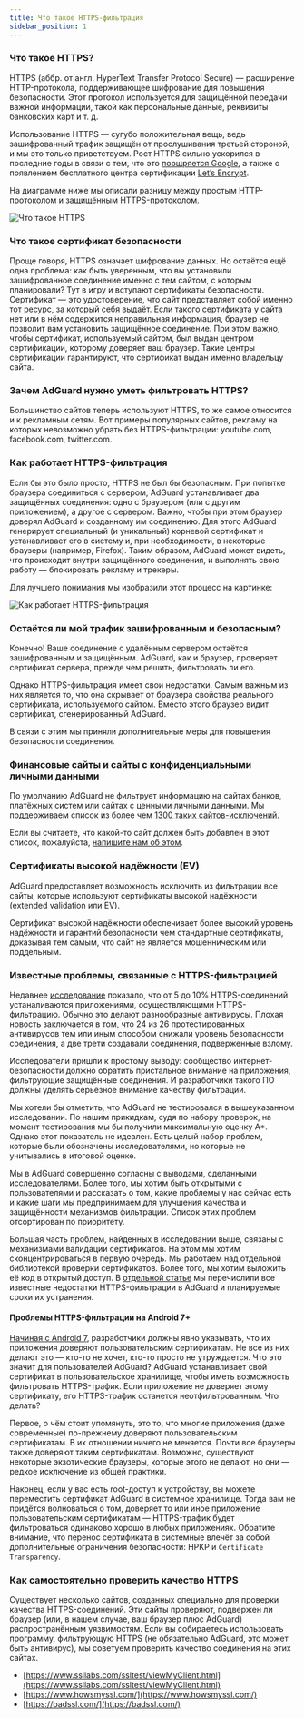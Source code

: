 ```yaml
---
title: Что такое HTTPS-фильтрация
sidebar_position: 1
---
```


### Что такое HTTPS?

HTTPS (аббр. от англ. HyperText Transfer Protocol Secure) — расширение HTTP-протокола, поддерживающее шифрование для повышения безопасности. Этот протокол используется для защищённой передачи важной информации, такой как персональные данные, реквизиты банковских карт и т. д.

Использование HTTPS — сугубо положительная вещь, ведь зашифрованный трафик защищён от прослушивания третьей стороной, и мы это только приветствуем. Рост HTTPS сильно ускорился в последние годы в связи с тем, что это [поощряется Google](https://webmasters.googleblog.com/2014/08/https-as-ranking-signal.html), а также с появлением бесплатного центра сертификации [Let’s Encrypt](https://ru.wikipedia.org/wiki/Let’s_Encrypt).

На диаграмме ниже мы описали разницу между простым HTTP-протоколом и защищённым HTTPS-протоколом.

![Что такое HTTPS](https://cdn.adguard.com/public/Adguard/Blog/https/what_is_https.png)

### Что такое сертификат безопасности

Проще говоря, HTTPS означает шифрование данных. Но остаётся ещё одна проблема: как быть уверенным, что вы установили зашифрованное соединение именно с тем сайтом, с которым планировали? Тут в игру и вступают сертификаты безопасности. Сертификат — это удостоверение, что сайт представляет собой именно тот ресурс, за который себя выдаёт. Если такого сертификата у сайта нет или в нём содержится неправильная информация, браузер не позволит вам установить защищённое соединение. При этом важно, чтобы сертификат, используемый сайтом, был выдан центром сертификации, которому доверяет ваш браузер. Такие центры сертификации гарантируют, что сертификат выдан именно владельцу сайта.

### Зачем AdGuard нужно уметь фильтровать HTTPS?

Большинство сайтов теперь используют HTTPS, то же самое относится и к рекламным сетям. Вот примеры популярных сайтов, рекламу на которых невозможно убрать без HTTPS-фильтрации: youtube.com, facebook.com, twitter.com.

### Как работает HTTPS-фильтрация

Если бы это было просто, HTTPS не был бы безопасным. При попытке браузера соединиться с сервером, AdGuard устанавливает два защищённых соединения: одно с браузером (или с другим приложением), а другое с сервером. Важно, чтобы при этом браузер доверял AdGuard и созданному им соединению. Для этого AdGuard генерирует специальный (и уникальный) корневой сертификат и устанавливает его в систему и, при необходимости, в некоторые браузеры (например, Firefox). Таким образом, AdGuard может видеть, что происходит внутри защищённого соединения, и выполнять свою работу — блокировать рекламу и трекеры.

Для лучшего понимания мы изобразили этот процесс на картинке:

![Как работает HTTPS-фильтрация](https://cdn.adguard.com/public/Adguard/Blog/https/what_is_https_filtering.png)

### Остаётся ли мой трафик зашифрованным и безопасным?

Конечно! Ваше соединение с удалённым сервером остаётся зашифрованным и защищённым. AdGuard, как и браузер, проверяет сертификат сервера, прежде чем решить, фильтровать ли его.

Однако HTTPS-фильтрация имеет свои недостатки. Самым важным из них является то, что она скрывает от браузера свойства реального сертификата, используемого сайтом. Вместо этого браузер видит сертификат, сгенерированный AdGuard.

В связи с этим мы приняли дополнительные меры для повышения безопасности соединения.

### Финансовые сайты и сайты с конфиденциальными личными данными

По умолчанию AdGuard не фильтрует информацию на сайтах банков, платёжных систем или сайтах с ценными личными данными. Мы поддерживаем список из более чем [1300 таких сайтов-исключений](https://github.com/AdguardTeam/HttpsExclusions).

Если вы считаете, что какой-то сайт должен быть добавлен в этот список, пожалуйста, [напишите нам об этом](https://github.com/AdguardTeam/HttpsExclusions/issues/new).

### Сертификаты высокой надёжности (EV)

AdGuard предоставляет возможность исключить из фильтрации все сайты, которые используют сертификаты высокой надёжности (extended validation или EV).

Сертификат высокой надёжности обеспечивает более высокий уровень надёжности и гарантий безопасности чем стандартные сертификаты, доказывая тем самым, что сайт не является мошенническим или поддельным.

### Известные проблемы, связанные с HTTPS-фильтрацией

Недавнее [исследование](https://cdn.adguard.com/public/Adguard/Blog/https/interception-ndss17.pdf) показало, что от 5 до 10% HTTPS-соединений устаналиваются приложениями, осуществляющими HTTPS-фильтрацию. Обычно это делают разнообразные антивирусы. Плохая новость заключается в том, что 24 из 26 протестированных антивирусов тем или иным способом снижали уровень безопасности соединения, а две трети создавали соединения, подверженные взлому.

Исследователи пришли к простому выводу: сообщество интернет-безопасности должно обратить пристальное внимание на приложения, фильтрующие защищённые соединения. И разработчики такого ПО должны уделять серьёзное внимание качеству фильтрации.

Мы хотели бы отметить, что AdGuard не тестировался в вышеуказанном исследовании. По нашим прикидкам, судя по набору проверок, на момент тестирования мы бы получили максимальную оценку A*. Однако этот показатель не идеален. Есть целый набор проблем, которые были обозначены исследователями, но которые не учитывались в итоговой оценке.

Мы в AdGuard совершенно согласны с выводами, сделанными исследователями. Более того, мы хотим быть открытыми с пользователями и рассказать о том, какие проблемы у нас сейчас есть и какие шаги мы предпринимаем для улучшения качества и защищённости механизмов фильтрации. Список этих проблем отсортирован по приоритету.

Большая часть проблем, найденных в исследовании выше, связаны с механизмами валидации сертификатов. На этом мы хотим сконцентрироваться в первую очередь. Мы работаем над отдельной библиотекой проверки сертификатов. Более того, мы хотим выложить её код в открытый доступ. В [отдельной статье](known-issues.md) мы перечислили все известные недостатки HTTPS-фильтрации в AdGuard и планируемые сроки их устранения.

#### Проблемы HTTPS-фильтрации на Android 7+

[Начиная с Android 7](https://blog.adguard.com/en/android-nougat-release-and-what-does-it-mean-for-adguard-users/), разработчики должны явно указывать, что их приложения доверяют пользовательским сертификатам. Не все из них делают это — кто-то не хочет, кто-то просто не утруждается. Что это значит для пользователей AdGuard? AdGuard устанавливает свой сертификат в пользовательское хранилище, чтобы иметь возможность фильтровать HTTPS-трафик. Если приложение не доверяет этому сертификату, его HTTPS-трафик останется неотфильтрованным. Что делать?

Первое, о чём стоит упомянуть, это то, что многие приложения (даже современные) по-прежнему доверяют пользовательским сертификатам. В их отношении ничего не меняется. Почти все браузеры также доверяют таким сертификатам. Возможно, существуют некоторые экзотические браузеры, которые этого не делают, но они — редкое исключение из общей практики.

Наконец, если у вас есть root-доступ к устройству, вы можете переместить сертификат AdGuard в системное хранилище. Тогда вам не придётся волноваться о том, доверяет то или иное приложение пользовательским сертификатам — HTTPS-трафик будет фильтроваться одинаково хорошо в любых приложениях. Обратите внимание, что перенос сертификата в системные влечёт за собой дополнительные ограничения безопасности: HPKP и `Certificate Transparency`.

### Как самостоятельно проверить качество HTTPS

Существует несколько сайтов, созданных специально для проверки качества HTTPS-соединений. Эти сайты проверяют, подвержен ли браузер (или, в нашем случае, ваш браузер плюс AdGuard) распространённым уязвимостям. Если вы собираетесь использовать программу, фильтрующую HTTPS (не обязательно AdGuard, это может быть антивирус), мы советуем проверить качество соединения на этих сайтах.

* [https://www.ssllabs.com/ssltest/viewMyClient.html](https://www.ssllabs.com/ssltest/viewMyClient.html)
* [https://www.howsmyssl.com/](https://www.howsmyssl.com/)
* [https://badssl.com/](https://badssl.com/)